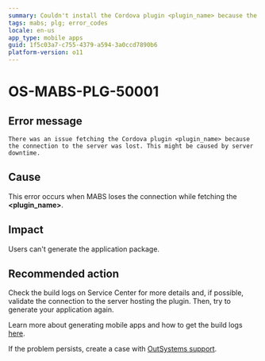 ```yaml
---
summary: Couldn't install the Cordova plugin <plugin_name> because the plugin dependency <plugin_dependency> doesn't support this Cordova version.
tags: mabs; plg; error_codes
locale: en-us
app_type: mobile apps
guid: 1f5c03a7-c755-4379-a594-3a0ccd7890b6
platform-version: o11
---
```


# OS-MABS-PLG-50001

## Error message

`There was an issue fetching the Cordova plugin <plugin_name> because the
connection to the server was lost. This might be caused by server downtime.`

## Cause

This error occurs when MABS loses the connection while fetching the
**&lt;plugin_name&gt;**.

## Impact

Users can't generate the application package.

## Recommended action

Check the build logs on Service Center for more details and, if possible,
validate the connection to the server hosting the plugin. Then, try to generate
your application again.

Learn more about generating mobile apps and how to get the build logs
[here](https://success.outsystems.com/Documentation/11/Delivering_Mobile_Apps/Generate_and_Distribute_Your_Mobile_App#download-mobile-app-build-logs).

If the problem persists, create a case with [OutSystems
support](https://www.outsystems.com/support/portal/open-support-case?ErrorCode=OS-MABS-PLG-50001).
